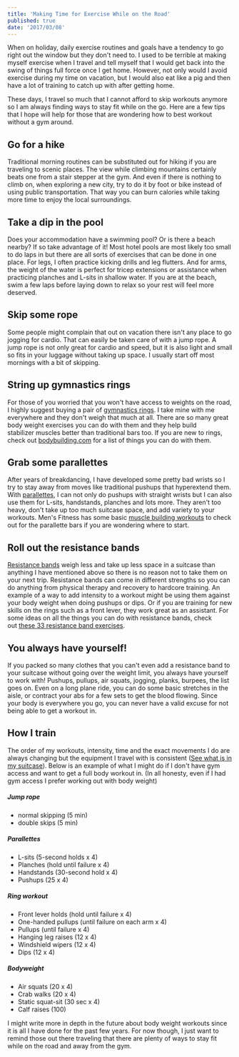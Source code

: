 ```yaml
---
title: 'Making Time for Exercise While on the Road'
published: true
date: '2017/03/08'
---
```


When on holiday, daily exercise routines and goals have a tendency to go right out the window but they don't need to. I used to be terrible at making myself exercise when I travel and tell myself that I would get back into the swing of things full force once I get home. However, not only would I avoid exercise during my time on vacation, but I would also eat like a pig and then have a lot of training to catch up with after getting home.

These days, I travel so much that I cannot afford to skip workouts anymore so I am always finding ways to stay fit while on the go. Here are a few tips that I hope will help for those that are wondering how to best workout without a gym around.

## Go for a hike

Traditional morning routines can be substituted out for hiking if you are traveling to scenic places. The view while climbing mountains certainly beats one from a stair stepper at the gym. And even if there is nothing to climb on, when exploring a new city, try to do it by foot or bike instead of using public transportation. That way you can burn calories while taking more time to enjoy the local surroundings.

## Take a dip in the pool

Does your accommodation have a swimming pool? Or is there a beach nearby? If so take advantage of it! Most hotel pools are most likely too small to do laps in but there are all sorts of exercises that can be done in one place. For legs, I often practice kicking drills and leg flutters. And for arms, the weight of the water is perfect for tricep extensions or assistance when practicing planches and L-sits in shallow water. If you are at the beach, swim a few laps before laying down to relax so your rest will feel more deserved.

## Skip some rope

Some people might complain that out on vacation there isn't any place to go jogging for cardio. That can easily be taken care of with a jump rope. A jump rope is not only great for cardio and speed, but it is also light and small so fits in your luggage without taking up space. I usually start off most mornings with a bit of skipping.

## String up gymnastics rings

For those of you worried that you won't have access to weights on the road, I highly suggest buying a pair of [gymnastics rings](https://www.amazon.com/gp/product/B00LMMF7R6/ref=as_li_tl?ie=UTF8&camp=1789&creative=9325&creativeASIN=B00LMMF7R6&linkCode=as2&tag=epic0e9-20&linkId=880a65fb8eaae9a093f8b0b1d41e5c45). I take mine with me everywhere and they don't weigh that much at all. There are so many great body weight exercises you can do with them and they help build stabilizer muscles better than traditional bars too. If you are new to rings, check out [bodybuilding.com](http://www.bodybuilding.com/fun/built-like-a-gymnast-pack-on-muscle-with-rings.html) for a list of things you can do with them.

## Grab some parallettes

After years of breakdancing, I have developed some pretty bad wrists so I try to stay away from moves like traditional pushups that hyperextend them. With [parallettes](https://www.amazon.com/gp/product/B013J42BFU/ref=as_li_tl?ie=UTF8&camp=1789&creative=9325&creativeASIN=B013J42BFU&linkCode=as2&tag=epic0e9-20&linkId=40fd2b5783f5cce0ec0c283d251747b5), I can not only do pushups with straight wrists but I can also use them for L-sits, handstands, planches and lots more. They aren't too heavy, don't take up too much suitcase space, and add variety to your workouts. Men's Fitness has some basic [muscle building workouts](http://www.mensfitness.com/training/build-muscle/get-big-5-must-try-moves-with-parallette-bars) to check out for the parallette bars if you are wondering where to start.

## Roll out the resistance bands

[Resistance bands](https://www.amazon.com/gp/product/B010FEY7SG/ref=as_li_tl?ie=UTF8&camp=1789&creative=9325&creativeASIN=B010FEY7SG&linkCode=as2&tag=epic0e9-20&linkId=ffb3436e9e3dad239ba12b615b708fe0) weigh less and take up less space in a suitcase than anything I have mentioned above so there is no reason not to take them on your next trip. Resistance bands can come in different strengths so you can do anything from physical therapy and recovery to hardcore training. An example of a way to add intensity to a workout might be using them against your body weight when doing pushups or dips. Or if you are training for new skills on the rings such as a front lever, they work great as an assistant. For some ideas on all the things you can do with resistance bands, check out [these 33 resistance band exercises](http://greatist.com/fitness/resistance-band-exercises).

## You always have yourself!

If you packed so many clothes that you can't even add a resistance band to your suitcase without going over the weight limit, you always have yourself to work with! Pushups, pullups, air squats, jogging, planks, burpees, the list goes on. Even on a long plane ride, you can do some basic stretches in the aisle, or contract your abs for a few sets to get the blood flowing. Since your body is everywhere you go, you can never have a valid excuse for not being able to get a workout in.

## How I train

The order of my workouts, intensity, time and the exact movements I do are always changing but the equipment I travel with is consistent ([See what is in my suitcase](/posts/whats-in-my-suitcase/)). Below is an example of what I might do if I don't have gym access and want to get a full body workout in. (In all honesty, even if I had gym access I prefer working out with body weight)

##### Jump rope

*   normal skipping (5 min)
*   double skips (5 min)

##### Parallettes

*   L-sits (5-second holds x 4)
*   Planches (hold until failure x 4)
*   Handstands (30-second hold x 4)
*   Pushups (25 x 4)

##### Ring workout

*   Front lever holds (hold until failure x 4)
*   One-handed pullups (until failure on each arm x 4)
*   Pullups (until failure x 4)
*   Hanging leg raises (12 x 4)
*   Windshield wipers (12 x 4)
*   Dips (12 x 4)

##### Bodyweight

*   Air squats (20 x 4)
*   Crab walks (20 x 4)
*   Static squat-sit (30 sec x 4)
*   Calf raises (100)

I might write more in depth in the future about body weight workouts since it is all I have done for the past few years. For now though, I just want to remind those out there traveling that there are plenty of ways to stay fit while on the road and away from the gym.